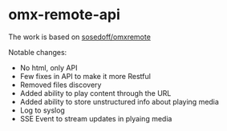 # omx-remote-api

The work is based on [sosedoff/omxremote](https://github.com/sosedoff/omxremote)

Notable changes:

- No html, only API
- Few fixes in API to make it more Restful
- Removed files discovery
- Added ability to play content through the URL
- Added ability to store unstructured info about playing media
- Log to syslog
- SSE Event to stream updates in plyaing media


